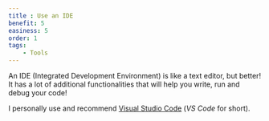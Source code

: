 ```yaml
---
title : Use an IDE
benefit: 5
easiness: 5
order: 1
tags:
    - Tools
---
```


An IDE (Integrated Development Environment) is like a text editor, but better! It has a lot of additional functionalities that will help you write, run and debug your code!

I personally use and recommend [Visual Studio Code](https://code.visualstudio.com/) (*VS Code* for short).
